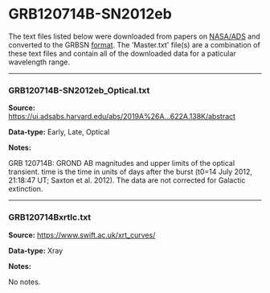 # GRB120714B-SN2012eb

The text files listed below were downloaded from papers on [NASA/ADS](https://ui.adsabs.harvard.edu) and converted to the GRBSN [format](https://github.com/GabrielF98/GRBSNWebtool/tree/master/Webtool/static/SourceData). The 'Master.txt' file(s) are a combination of these text files and contain all of the downloaded data for a paticular wavelength range.

***

### GRB120714B-SN2012eb_Optical.txt

**Source:** https://ui.adsabs.harvard.edu/abs/2019A%26A...622A.138K/abstract

**Data-type:** Early, Late, Optical

**Notes:**

GRB 120714B: GROND AB magnitudes and upper limits of the optical transient.
time is the time in units of days after the burst (t0=14 July 2012, 21:18:47 UT; Saxton et al. 2012). The data are not corrected for Galactic extinction.


***

### GRB120714Bxrtlc.txt

**Source:** https://www.swift.ac.uk/xrt_curves/

**Data-type:** Xray

**Notes:**

No notes.